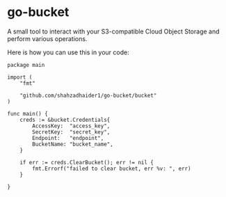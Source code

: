 # go-bucket

A small tool to interact with your S3-compatible Cloud Object Storage and perform various operations. 

Here is how you can use this in your code: 

```
package main

import (
	"fmt"

	"github.com/shahzadhaider1/go-bucket/bucket"
)

func main() {
	creds := &bucket.Credentials{
		AccessKey:  "access_key",
		SecretKey:  "secret_key",
		Endpoint:   "endpoint",
		BucketName: "bucket_name",
	}

	if err := creds.ClearBucket(); err != nil {
		fmt.Errorf("failed to clear bucket, err %v: ", err)
	}

}
```

